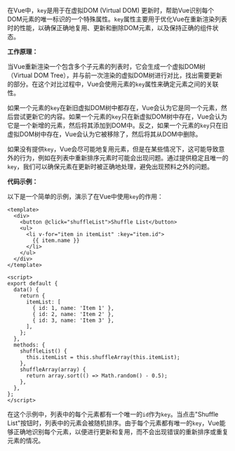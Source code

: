 在Vue中，`key`是用于在虚拟DOM (Virtual DOM) 更新时，帮助Vue识别每个DOM元素的唯一标识的一个特殊属性。`key`属性主要用于优化Vue在重新渲染列表时的性能，以确保正确地复用、更新和删除DOM元素，以及保持正确的组件状态。

**工作原理：**

当Vue重新渲染一个包含多个子元素的列表时，它会生成一个虚拟DOM树（Virtual DOM Tree），并与前一次渲染的虚拟DOM树进行对比，找出需要更新的部分。在这个对比过程中，Vue会使用元素的`key`属性来确定元素之间的关联性。

如果一个元素的`key`在新旧虚拟DOM树中都存在，Vue会认为它是同一个元素，然后尝试更新它的内容。如果一个元素的`key`只在新虚拟DOM树中存在，Vue会认为它是一个新增的元素，然后将其添加到DOM中。反之，如果一个元素的`key`只在旧虚拟DOM树中存在，Vue会认为它被移除了，然后将其从DOM中删除。

如果没有提供`key`，Vue会尽可能地复用元素，但是在某些情况下，这可能导致意外的行为，例如在列表中重新排序元素时可能会出现问题。通过提供稳定且唯一的`key`，我们可以确保元素在更新时被正确地处理，避免出现预料之外的问题。

**代码示例：**

以下是一个简单的示例，演示了在Vue中使用`key`的作用：

```vue
<template>
  <div>
    <button @click="shuffleList">Shuffle List</button>
    <ul>
      <li v-for="item in itemList" :key="item.id">
        {{ item.name }}
      </li>
    </ul>
  </div>
</template>

<script>
export default {
  data() {
    return {
      itemList: [
        { id: 1, name: 'Item 1' },
        { id: 2, name: 'Item 2' },
        { id: 3, name: 'Item 3' },
      ],
    };
  },
  methods: {
    shuffleList() {
      this.itemList = this.shuffleArray(this.itemList);
    },
    shuffleArray(array) {
      return array.sort(() => Math.random() - 0.5);
    },
  },
};
</script>
```

在这个示例中，列表中的每个元素都有一个唯一的`id`作为`key`。当点击"Shuffle List"按钮时，列表中的元素会被随机排序。由于每个元素都有唯一的`key`，Vue能够正确地识别每个元素，以便进行更新和复用，而不会出现错误的重新排序或重复元素的情况。